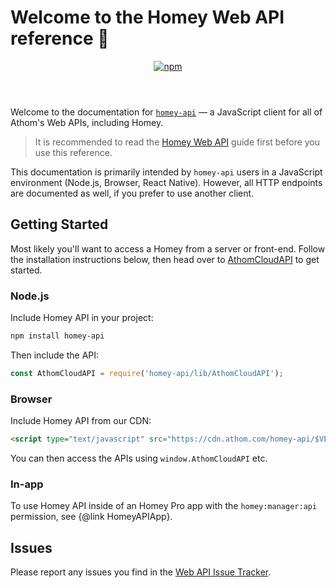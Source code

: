 # Welcome to the Homey Web API reference 👋

<header>

[![npm](https://img.shields.io/npm/v/homey-api?color=%23FF0000&label=npm)](https://www.npmjs.com/package/homey-api)

</header>

Welcome to the documentation for [`homey-api`](https://www.npmjs.com/package/homey-api) — a JavaScript client for all of Athom's Web APIs, including Homey.

> It is recommended to read the [Homey Web API](https://api.developer.homey.app) guide first before you use this reference.

This documentation is primarily intended by `homey-api` users in a JavaScript environment (Node.js, Browser, React Native). However, all HTTP endpoints are documented as well, if you prefer to use another client.

## Getting Started

Most likely you'll want to access a Homey from a server or front-end. Follow the installation instructions below, then head over to [AthomCloudAPI](http://athombv.github.io/node-homey-api/AthomCloudAPI.html) to get started.

### Node.js

Include Homey API in your project:

```bash
npm install homey-api
```

Then include the API:

```js
const AthomCloudAPI = require('homey-api/lib/AthomCloudAPI');
```

### Browser

Include Homey API from our CDN:

```html
<script type="text/javascript" src="https://cdn.athom.com/homey-api/$VERSION.js"></script>
```

You can then access the APIs using `window.AthomCloudAPI` etc.

### In-app

To use Homey API inside of an Homey Pro app with the `homey:manager:api` permission, see {@link HomeyAPIApp}.

## Issues

Please report any issues you find in the [Web API Issue Tracker](https://github.com/athombv/homey-web-api-issues/issues).
